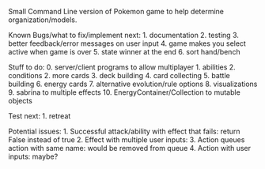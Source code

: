 Small Command Line version of Pokemon game to help determine organization/models.

Known Bugs/what to fix/implement next:
    1. documentation
    2. testing
    3. better feedback/error messages on user input
    4. game makes you select active when game is over
    5. state winner at the end
    6. sort hand/bench

Stuff to do:
    0. server/client programs to allow multiplayer
    1. abilities
    2. conditions
    2. more cards
    3. deck building
    4. card collecting
    5. battle building
    6. energy cards
    7. alternative evolution/rule options
    8. visualizations
    9. sabrina to multiple effects
    10. EnergyContainer/Collection to mutable objects

Test next:
    1. retreat

Potential issues:
    1. Successful attack/ability with effect that fails: return False instead of true
    2. Effect with multiple user inputs: 
    3. Action queues action with same name: would be removed from queue
    4. Action with user inputs: maybe?